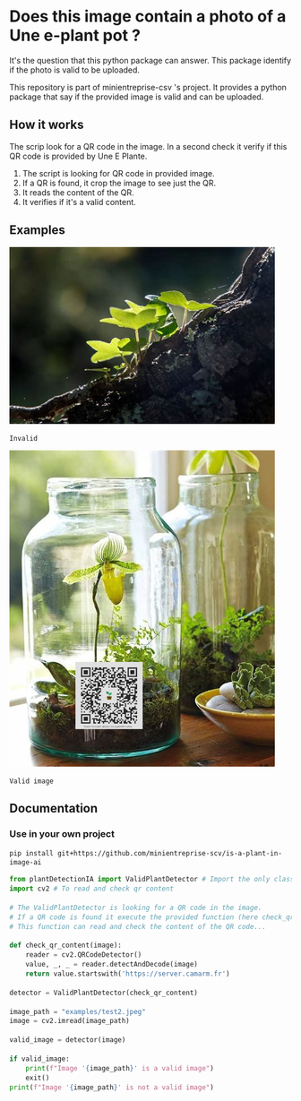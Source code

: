 # Does this image contain a photo of a Une e-plant pot ?
It's the question that this python package can answer. 
This package identify if the photo is valid to be uploaded.  

This repository is part of minientreprise-csv 's project. It provides a python package that say if the provided image is valid and can be uploaded.

## How it works
The scrip look for a QR code in the image. In a second check it verify if this QR code is provided by Une E Plante.

1. The script is looking for QR code in provided image.
2. If a QR is found, it crop the image to see just the QR.
3. It reads the content of the QR.
4. It verifies if it's a valid content.

## Examples

![](examples/test.jpeg)

```
Invalid
```

![](examples/test2.jpeg)

```
Valid image
```

## Documentation

### Use in your own project
```shell
pip install git+https://github.com/minientreprise-scv/is-a-plant-in-image-ai
```

```python
from plantDetectionIA import ValidPlantDetector # Import the only class
import cv2 # To read and check qr content

# The ValidPlantDetector is looking for a QR code in the image.
# If a QR code is found it execute the provided function (here check_qr_content).
# This function can read and check the content of the QR code...

def check_qr_content(image):
    reader = cv2.QRCodeDetector()
    value, _, _ = reader.detectAndDecode(image)
    return value.startswith('https://server.camarm.fr')

detector = ValidPlantDetector(check_qr_content)

image_path = "examples/test2.jpeg"
image = cv2.imread(image_path)

valid_image = detector(image)

if valid_image:
    print(f"Image '{image_path}' is a valid image")
    exit()
print(f"Image '{image_path}' is not a valid image")
```